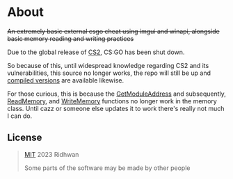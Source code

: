 # About

~~An extremely basic external csgo cheat using imgui and winapi, alongside basic memory reading and writing practices~~

Due to the global release of  [CS2](https://www.counter-strike.net/cs2), CS:GO has been shut down.

So because of this, until widespread knowledge regarding CS2 and its vulnerabilities, this source no longer works, the repo will still be up and [compiled versions](https://github.com/ridhwan2/imgui-external-csgo/releases) are available likewise.

For those curious, this is because the [GetModuleAddress](https://github.com/ridhwan2/imgui-external-csgo/blob/main/cheat/memory.h#L48) and subsequently, [ReadMemory](https://github.com/ridhwan2/imgui-external-csgo/blob/main/cheat/memory.h#L74), and [WriteMemory](https://github.com/ridhwan2/imgui-external-csgo/blob/main/cheat/memory.h#L83) functions no longer work in the memory class. Until cazz or someone else updates it to work there's really not much I can do.

## License

> [MIT](https://opensource.org/license/mit/) 2023 Ridhwan
> 
> Some parts of the software may be made by other people
